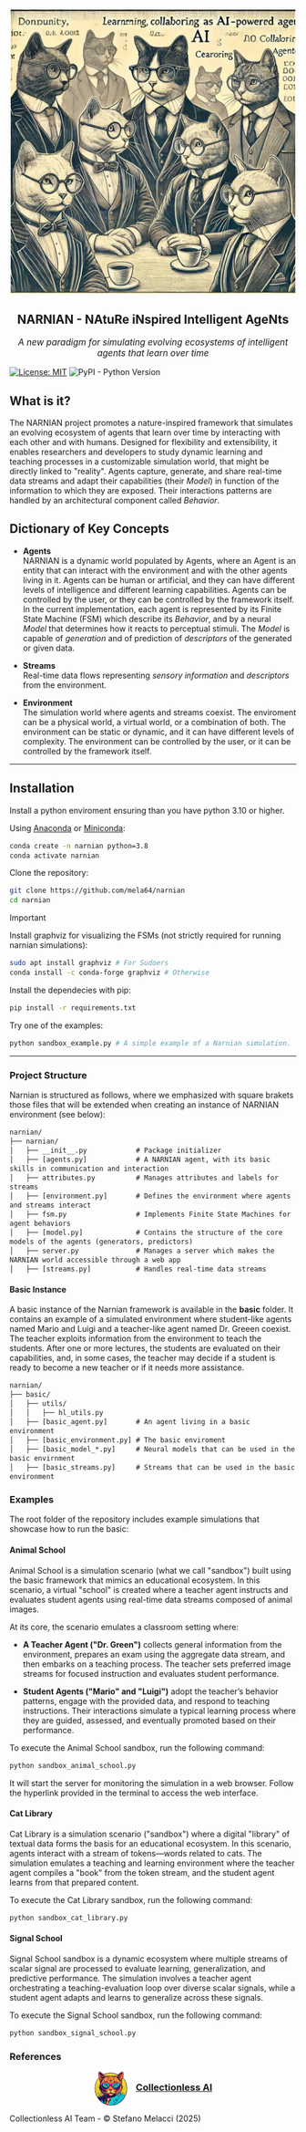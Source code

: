 <br />
<div align="center">
  <img src="imgs/narniancats.jpg" alt="Logo" width="500" height="500">
  <h2 align="center">NARNIAN - NAtuRe iNspired Intelligent AgeNts</h2>

  <p align="center" style="font-size: 1.1em; font-style: italic;">
    A new paradigm for simulating evolving ecosystems of intelligent agents that learn over time
  </p>
</div>

[![License: MIT](https://img.shields.io/badge/License-MIT-yellow.svg)](https://opensource.org/licenses/MIT) ![PyPI - Python Version](https://img.shields.io/pypi/pyversions/django)


## What is it?

The NARNIAN project promotes a nature-inspired framework that simulates an evolving ecosystem of agents that learn over time by interacting with each other and with humans. Designed for flexibility and extensibility, it enables researchers and developers to study dynamic learning and teaching processes in a customizable simulation world, that might be directly linked to "reality". Agents capture, generate, and share real-time data streams and adapt their capabilities (their *Model*) in function of the information to which they are exposed. Their interactions patterns are handled by an architectural component called *Behavior*.

## Dictionary of Key Concepts

- **Agents**  
  NARNIAN is a dynamic world populated by Agents, where an Agent is an entity that can interact with the environment and with the other agents living in it. Agents can be human or artificial, and they can have different levels of intelligence and different learning capabilities. Agents can be controlled by the user, or they can be controlled by the framework itself. In the current implementation, each agent is represented by its Finite State Machine (FSM) which describe its *Behavior*, and by a neural *Model* that determines how it reacts to perceptual stimuli. The *Model* is capable of *generation* and of prediction of *descriptors* of the generated or given data.

- **Streams**  
  Real-time data flows representing *sensory information* and *descriptors* from the environment.

- **Environment**  
  The simulation world where agents and streams coexist. The enviroment can be a physical world, a virtual world, or a combination of both. The environment can be static or dynamic, and it can have different levels of complexity. The environment can be controlled by the user, or it can be controlled by the framework itself. 

---

## Installation

Install a python enviroment ensuring than you have python 3.10 or higher.

Using [Anaconda](https://www.anaconda.com/products/individual) or [Miniconda](https://docs.conda.io/en/latest/miniconda.html): 


```bash
conda create -n narnian python=3.8
conda activate narnian
```

Clone the repository:

```bash
git clone https://github.com/mela64/narnian
cd narnian
```

> [!IMPORTANT]
> Install graphviz for visualizing the FSMs (not strictly required for running narnian simulations):
> ```bash
> sudo apt install graphviz # For Sudoers
> conda install -c conda-forge graphviz # Otherwise
> ```

Install the dependecies with pip:

```bash
pip install -r requirements.txt
```

Try one of the examples:

```bash
python sandbox_example.py # A simple example of a Narnian simulation.
```

---

### Project Structure

Narnian is structured as follows, where we emphasized with square brakets those files that will be extended when creating an instance of NARNIAN environment (see below):

```
narnian/
├── narnian/
│   ├── __init__.py            # Package initializer
│   ├── [agents.py]            # A NARNIAN agent, with its basic skills in communication and interaction
│   ├── attributes.py          # Manages attributes and labels for streams
│   ├── [environment.py]       # Defines the environment where agents and streams interact
│   ├── fsm.py                 # Implements Finite State Machines for agent behaviors
│   ├── [model.py]             # Contains the structure of the core models of the agents (generators, predictors)
│   ├── server.py              # Manages a server which makes the NARNIAN world accessible through a web app
│   ├── [streams.py]           # Handles real-time data streams      
```

#### Basic Instance
A basic instance of the Narnian framework is available in the **basic** folder. It contains an example of a simulated environment where student-like agents named Mario and Luigi and a teacher-like agent named Dr. Greeen coexist. The teacher exploits information from the environment to teach the students. After one or more lectures, the students are evaluated on their capabilities, and, in some cases, the teacher may decide if a student is ready to become a new teacher or if it needs more assistance.

```
narnian/
├── basic/
│   ├── utils/
│   │   ├── hl_utils.py
│   ├── [basic_agent.py]       # An agent living in a basic environment
│   ├── [basic_environment.py] # The basic enviroment 
│   ├── [basic_model_*.py]     # Neural models that can be used in the basic envirnment
│   ├── [basic_streams.py]     # Streams that can be used in the basic environment 
```

### Examples

The root folder of the repository includes example simulations that showcase how to run the basic:

#### Animal School
Animal School is a simulation scenario (what we call "sandbox") built using the basic framework that mimics an educational ecosystem. In this scenario, a virtual "school" is created where a teacher agent instructs and evaluates student agents using real-time data streams composed of animal images.

At its core, the scenario emulates a classroom setting where:

- **A Teacher Agent ("Dr. Green")** collects general information from the environment, prepares an exam using the aggregate data stream, and then embarks on a teaching process. The teacher sets preferred image streams for focused instruction and evaluates student performance.

- **Student Agents ("Mario" and "Luigi")** adopt the teacher’s behavior patterns, engage with the provided data, and respond to teaching instructions. Their interactions simulate a typical learning process where they are guided, assessed, and eventually promoted based on their performance.

To execute the Animal School sandbox, run the following command:

```bash
python sandbox_animal_school.py
```

It will start the server for monitoring
the simulation in a web browser. Follow the hyperlink provided in the terminal to access the web interface.

#### Cat Library
Cat Library is a simulation scenario ("sandbox") where a digital "library" of textual data forms the basis for an educational ecosystem. In this scenario, agents interact with a stream of tokens—words related to cats. The simulation emulates a teaching and learning environment where the teacher agent compiles a "book" from the token stream, and the student agent learns from that prepared content.

To execute the Cat Library sandbox, run the following command:

```bash
python sandbox_cat_library.py
```

#### Signal School
Signal School sandbox is a dynamic ecosystem where multiple streams of scalar signal are processed to evaluate learning, generalization, and predictive performance. The simulation involves a teacher agent orchestrating a teaching-evaluation loop over diverse scalar signals, while a student agent adapts and learns to generalize across these signals.

To execute the Signal School sandbox, run the following command:

```bash
python sandbox_signal_school.py
```


### References
<div align="center">
  <img src="imgs/caicat.png" alt="Logo" width="60" height="60" style="vertical-align: middle;">
  <h3 style="display: inline; margin-left: 10px;"><a href='https://cai.diism.unisi.it/'>Collectionless AI</a></h3>
</div>

Collectionless AI Team - &copy; Stefano Melacci (2025)